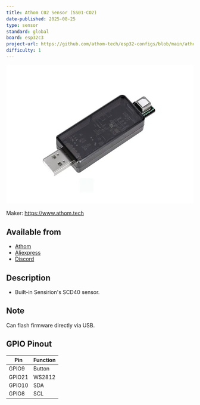 ```yaml
---
title: Athom C02 Sensor (SS01-CO2)
date-published: 2025-08-25
type: sensor
standard: global
board: esp32c3
project-url: https://github.com/athom-tech/esp32-configs/blob/main/athom-scd40-sensor.yaml
difficulty: 1
---
```


![SS01-CO2](SS01-CO2.webp "Athom Multi Target Radar Sensor - SS01-CO2")

Maker: https://www.athom.tech

## Available from

- [Athom](https://www.athom.tech/blank-1/co2-sensor)
- [Aliexpress](https://www.aliexpress.com/item/1005009637969636.html)
- [Discord](https://discord.gg/tHdBmXCwRj)

## Description

- Built-in Sensirion's SCD40 sensor.

## Note

Can flash firmware directly via USB.

## GPIO Pinout

| Pin    | Function            |
| ------ | ------------------- |
| GPIO9  | Button              |
| GPIO21 | WS2812              |
| GPIO10 | SDA                 |
| GPIO8  | SCL                 |
